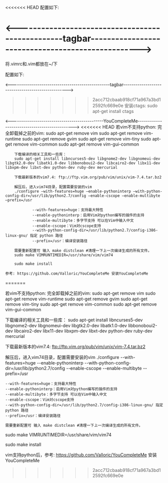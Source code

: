 <<<<<<< HEAD
配置如下:

<-------------------------------------------------tagbar-------------------------------------------------->
=======
将.vimrc和.vim都放在~/下

配置如下:

<-------------------------------------------------tagbar-------------------------------------------------->

>>>>>>> 2acc712cbaab918cf71a967a3bd12592fc669e0e
安装ctags:
	sudo apt-get install ctags


<----------------------------------------------YouCompleteMe---------------------------------------------->
<<<<<<< HEAD
	若vim不支持python:
		完全卸载掉之前的vim: 
		sudo apt-get remove vim 
		sudo apt-get remove vim-runtime 
		sudo apt-get remove gvim 
		sudo apt-get remove vim-tiny 
		sudo apt-get remove vim-common 
		sudo apt-get remove vim-gui-common

		下载编译的相关工具和一些库： 
		sudo apt-get install libncurses5-dev libgnome2-dev libgnomeui-dev libgtk2.0-dev libatk1.0-dev libbonoboui2-dev libcairo2-dev libx11-dev libxpm-dev libxt-dev python-dev ruby-dev mercurial

		下载最新版本的vim7.4: ftp://ftp.vim.org/pub/vim/unix/vim-7.4.tar.bz2 

		解压后，进入vim74目录，配置需要安装的vim 
		./configure –with-features=huge –enable-pythoninterp –with-python-config-dir=/usr/lib/python2.7/config –enable-cscope –enable-multibyte –prefix=/usr

				--with-features=huge：支持最大特性
				--enable-pythoninterp：启用Vim对python编写的插件的支持
				--enable-multibyte：多字节支持 可以在Vim中输入中文
				--enable-cscope：Vim对cscope支持
				--with-python-config-dir=/usr/lib/python2.7/config-i386-linux-gnu/ 指定 python 路径
				--prefix=/usr：编译安装路径

		需要重新配置可 输入 make distclean #清理一下上一次编译生成的所有文件。
		sudo make VIMRUNTIMEDIR=/usr/share/vim/vim74

		sudo make install

	参考: https://github.com/Valloric/YouCompleteMe 安装YouCompleteMe
=======
	
若vim不支持python:
完全卸载掉之前的vim: 
sudo apt-get remove vim 
sudo apt-get remove vim-runtime 
sudo apt-get remove gvim 
sudo apt-get remove vim-tiny 
sudo apt-get remove vim-common 
sudo apt-get remove vim-gui-common

下载编译的相关工具和一些库： 
sudo apt-get install libncurses5-dev libgnome2-dev libgnomeui-dev libgtk2.0-dev libatk1.0-dev libbonoboui2-dev libcairo2-dev libx11-dev libxpm-dev libxt-dev python-dev ruby-dev mercurial

下载最新版本的vim7.4: ftp://ftp.vim.org/pub/vim/unix/vim-7.4.tar.bz2 

解压后，进入vim74目录，配置需要安装的vim 
./configure --with-features=huge --enable-pythoninterp --with-python-config-dir=/usr/lib/python2.7/config --enable-cscope --enable-multibyte --prefix=/usr

	--with-features=huge：支持最大特性
	--enable-pythoninterp：启用Vim对python编写的插件的支持
	--enable-multibyte：多字节支持 可以在Vim中输入中文
	--enable-cscope：Vim对cscope支持
	--with-python-config-dir=/usr/lib/python2.7/config-i386-linux-gnu/ 指定 python 路径
	--prefix=/usr：编译安装路径

	需要重新配置可 输入 make distclean #清理一下上一次编译生成的所有文件。
sudo make VIMRUNTIMEDIR=/usr/share/vim/vim74

sudo make install

vim支持python后，参考: https://github.com/Valloric/YouCompleteMe 安装YouCompleteMe
>>>>>>> 2acc712cbaab918cf71a967a3bd12592fc669e0e


